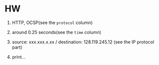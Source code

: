 # HW
1. HTTP, OCSP(see the `protocol` column)

2. around 0.25 seconds(see the `time` column)

3. source: xxx.xxx.x.xx / destination: 128.119.245.12 (see the IP protocol part)

4. print...
